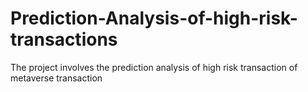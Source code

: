 # Prediction-Analysis-of-high-risk-transactions
The project involves the prediction analysis of high risk transaction of metaverse transaction
